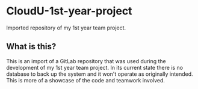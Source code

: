 # CloudU-1st-year-project
Imported repository of my 1st year team project.

## What is this?
This is an import of a GitLab repository that was used during the development of my 1st year team project. 
In its current state there is no database to back up the system and it won't
operate as originally intended. This is more of a showcase of the code and teamwork involved.
